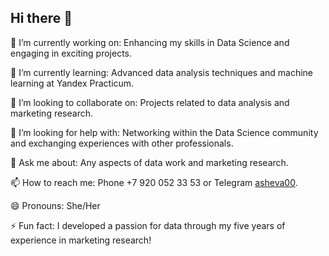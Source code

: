## Hi there 👋

🔭 I’m currently working on: Enhancing my skills in Data Science and engaging in exciting projects.

🌱 I’m currently learning: Advanced data analysis techniques and machine learning at Yandex Practicum.

👯 I’m looking to collaborate on: Projects related to data analysis and marketing research.

🤔 I’m looking for help with: Networking within the Data Science community and exchanging experiences with other professionals.

💬 Ask me about: Any aspects of data work and marketing research.

📫 How to reach me: Phone +7 920 052 33 53 or Telegram [asheva00](https://t.me/asheva00).

😄 Pronouns: She/Her

⚡ Fun fact: I developed a passion for data through my five years of experience in marketing research!
